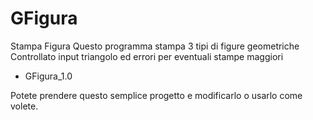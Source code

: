 # GFigura
Stampa Figura
Questo programma stampa 3 tipi di figure geometriche 
Controllato input triangolo ed errori per eventuali stampe maggiori 
- GFigura_1.0  

Potete prendere questo semplice progetto e modificarlo o usarlo come volete.

